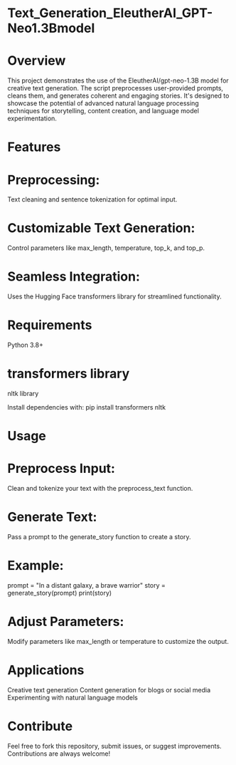 # Text_Generation_EleutherAI_GPT-Neo1.3Bmodel

# Overview
This project demonstrates the use of the EleutherAI/gpt-neo-1.3B model for creative text generation.
The script preprocesses user-provided prompts, cleans them, and generates coherent and engaging stories.
It's designed to showcase the potential of advanced natural language processing techniques for storytelling, content creation, and language model experimentation.

# Features
# Preprocessing: 
Text cleaning and sentence tokenization for optimal input.
# Customizable Text Generation: 
Control parameters like max_length, temperature, top_k, and top_p.
# Seamless Integration:
Uses the Hugging Face transformers library for streamlined functionality.

# Requirements
Python 3.8+
# transformers library
nltk library

Install dependencies with:
pip install transformers nltk

# Usage
# Preprocess Input:
Clean and tokenize your text with the preprocess_text function.

# Generate Text:
Pass a prompt to the generate_story function to create a story. 

# Example:
prompt = "In a distant galaxy, a brave warrior"
story = generate_story(prompt)
print(story)

# Adjust Parameters:
Modify parameters like max_length or temperature to customize the output.

# Applications
Creative text generation
Content generation for blogs or social media
Experimenting with natural language models

# Contribute
Feel free to fork this repository, submit issues, or suggest improvements. 
Contributions are always welcome!


